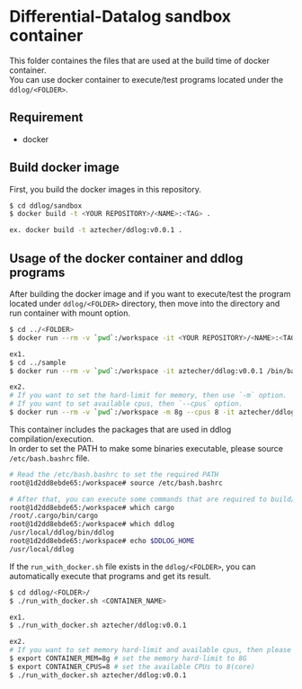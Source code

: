 # Differential-Datalog sandbox container

This folder containes the files that are used at the build time of docker container.  
You can use docker container to execute/test programs located under the `ddlog/<FOLDER>`.

## Requirement

* docker

## Build docker image

First, you build the docker images in this repository.

```bash
$ cd ddlog/sandbox
$ docker build -t <YOUR REPOSITORY>/<NAME>:<TAG> .

ex. docker build -t aztecher/ddlog:v0.0.1 .
```

## Usage of the docker container and ddlog programs

After building the docker image and if you want to execute/test the program located under `ddlog/<FOLDER>` directory,
then move into the directory and run container with mount option.

```bash
$ cd ../<FOLDER>
$ docker run --rm -v `pwd`:/workspace -it <YOUR REPOSITORY>/<NAME>:<TAG> /bin/bash

ex1.
$ cd ../sample
$ docker run --rm -v `pwd`:/workspace -it aztecher/ddlog:v0.0.1 /bin/bash

ex2.
# If you want to set the hard-limit for memory, then use `-m` option.
# If you want to set available cpus, then `--cpus` option.
$ docker run --rm -v `pwd`:/workspace -m 8g --cpus 8 -it aztecher/ddlog:v0.0.1 /bin/bash
```

This container includes the packages that are used in ddlog compilation/execution.  
In order to set the PATH to make some binaries executable, please source `/etc/bash.bashrc` file.

```bash
# Read the /etc/bash.bashrc to set the required PATH
root@1d2dd8ebde65:/workspace# source /etc/bash.bashrc

# After that, you can execute some commands that are required to build/execute the ddlog program.
root@1d2dd8ebde65:/workspace# which cargo
/root/.cargo/bin/cargo
root@1d2dd8ebde65:/workspace# which ddlog
/usr/local/ddlog/bin/ddlog
root@1d2dd8ebde65:/workspace# echo $DDLOG_HOME
/usr/local/ddlog
```

If the `run_with_docker.sh` file exists in the `ddlog/<FOLDER>`, you can automatically execute that programs and get its result.

```bash
$ cd ddlog/<FOLDER>/
$ ./run_with_docker.sh <CONTAINER_NAME>

ex1.
$ ./run_with_docker.sh aztecher/ddlog:v0.0.1

ex2.
# If you want to set memory hard-limit and available cpus, then please set bellow environmental variables
$ export CONTAINER_MEM=8g # set the memory hard-limit to 8G
$ export CONTAINER_CPUS=8 # set the available CPUs to 8(core)
$ ./run_with_docker.sh aztecher/ddlog:v0.0.1
```
